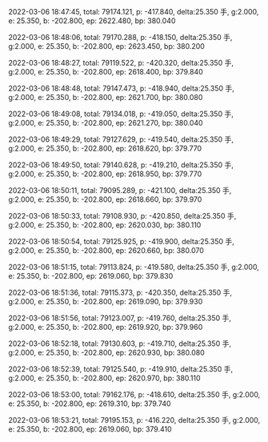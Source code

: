 2022-03-06 18:47:45, total: 79174.121, p: -417.840, delta:25.350 手, g:2.000, e: 25.350, b: -202.800, ep: 2622.480, bp: 380.040

2022-03-06 18:48:06, total: 79170.288, p: -418.150, delta:25.350 手, g:2.000, e: 25.350, b: -202.800, ep: 2623.450, bp: 380.200

2022-03-06 18:48:27, total: 79119.522, p: -420.320, delta:25.350 手, g:2.000, e: 25.350, b: -202.800, ep: 2618.400, bp: 379.840

2022-03-06 18:48:48, total: 79147.473, p: -418.940, delta:25.350 手, g:2.000, e: 25.350, b: -202.800, ep: 2621.700, bp: 380.080

2022-03-06 18:49:08, total: 79134.018, p: -419.050, delta:25.350 手, g:2.000, e: 25.350, b: -202.800, ep: 2621.270, bp: 380.040

2022-03-06 18:49:29, total: 79127.629, p: -419.540, delta:25.350 手, g:2.000, e: 25.350, b: -202.800, ep: 2618.620, bp: 379.770

2022-03-06 18:49:50, total: 79140.628, p: -419.210, delta:25.350 手, g:2.000, e: 25.350, b: -202.800, ep: 2618.950, bp: 379.770

2022-03-06 18:50:11, total: 79095.289, p: -421.100, delta:25.350 手, g:2.000, e: 25.350, b: -202.800, ep: 2618.660, bp: 379.970

2022-03-06 18:50:33, total: 79108.930, p: -420.850, delta:25.350 手, g:2.000, e: 25.350, b: -202.800, ep: 2620.030, bp: 380.110

2022-03-06 18:50:54, total: 79125.925, p: -419.900, delta:25.350 手, g:2.000, e: 25.350, b: -202.800, ep: 2620.660, bp: 380.070

2022-03-06 18:51:15, total: 79113.824, p: -419.580, delta:25.350 手, g:2.000, e: 25.350, b: -202.800, ep: 2619.060, bp: 379.830

2022-03-06 18:51:36, total: 79115.373, p: -420.350, delta:25.350 手, g:2.000, e: 25.350, b: -202.800, ep: 2619.090, bp: 379.930

2022-03-06 18:51:56, total: 79123.007, p: -419.760, delta:25.350 手, g:2.000, e: 25.350, b: -202.800, ep: 2619.920, bp: 379.960

2022-03-06 18:52:18, total: 79130.603, p: -419.710, delta:25.350 手, g:2.000, e: 25.350, b: -202.800, ep: 2620.930, bp: 380.080

2022-03-06 18:52:39, total: 79125.540, p: -419.910, delta:25.350 手, g:2.000, e: 25.350, b: -202.800, ep: 2620.970, bp: 380.110

2022-03-06 18:53:00, total: 79162.176, p: -418.610, delta:25.350 手, g:2.000, e: 25.350, b: -202.800, ep: 2619.310, bp: 379.740

2022-03-06 18:53:21, total: 79195.153, p: -416.220, delta:25.350 手, g:2.000, e: 25.350, b: -202.800, ep: 2619.060, bp: 379.410